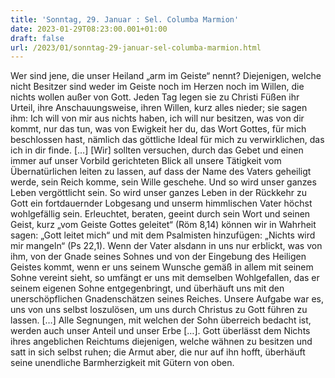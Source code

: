 ```yaml
---
title: 'Sonntag, 29. Januar : Sel. Columba Marmion'
date: 2023-01-29T08:23:00.001+01:00
draft: false
url: /2023/01/sonntag-29-januar-sel-columba-marmion.html
---
```


Wer sind jene, die unser Heiland „arm im Geiste“ nennt? Diejenigen, welche nicht Besitzer sind weder im Geiste noch im Herzen noch im Willen, die nichts wollen außer von Gott. Jeden Tag legen sie zu Christi Füßen ihr Urteil, ihre Anschauungsweise, ihren Willen, kurz alles nieder; sie sagen ihm: Ich will von mir aus nichts haben, ich will nur besitzen, was von dir kommt, nur das tun, was von Ewigkeit her du, das Wort Gottes, für mich beschlossen hast, nämlich das göttliche Ideal für mich zu verwirklichen, das ich in dir finde. \[…\] \[Wir\] sollten versuchen, durch das Gebet und einen immer auf unser Vorbild gerichteten Blick all unsere Tätigkeit vom Übernatürlichen leiten zu lassen, auf dass der Name des Vaters geheiligt werde, sein Reich komme, sein Wille geschehe. Und so wird unser ganzes Leben vergöttlicht sein. So wird unser ganzes Leben in der Rückkehr zu Gott ein fortdauernder Lobgesang und unserm himmlischen Vater höchst wohlgefällig sein. Erleuchtet, beraten, geeint durch sein Wort und seinen Geist, kurz „vom Geiste Gottes geleitet“ (Röm 8,14) können wir in Wahrheit sagen: „Gott leitet mich“ und mit dem Psalmisten hinzufügen: „Nichts wird mir mangeln“ (Ps 22,1). Wenn der Vater alsdann in uns nur erblickt, was von ihm, von der Gnade seines Sohnes und von der Eingebung des Heiligen Geistes kommt, wenn er uns seinem Wunsche gemäß in allem mit seinem Sohne vereint sieht, so umfängt er uns mit demselben Wohlgefallen, das er seinem eigenen Sohne entgegenbringt, und überhäuft uns mit den unerschöpflichen Gnadenschätzen seines Reiches. Unsere Aufgabe war es, uns von uns selbst loszulösen, um uns durch Christus zu Gott führen zu lassen. \[…\] Alle Segnungen, mit welchen der Sohn überreich bedacht ist, werden auch unser Anteil und unser Erbe \[…\]. Gott überlässt dem Nichts ihres angeblichen Reichtums diejenigen, welche wähnen zu besitzen und satt in sich selbst ruhen; die Armut aber, die nur auf ihn hofft, überhäuft seine unendliche Barmherzigkeit mit Gütern von oben.